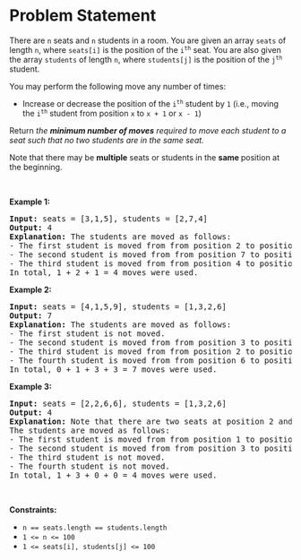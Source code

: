 # Problem Statement

<p>There are <code>n</code> seats and <code>n</code> students in a room. You are given an array <code>seats</code> of length <code>n</code>, where <code>seats[i]</code> is the position of the <code>i<sup>th</sup></code> seat. You are also given the array <code>students</code> of length <code>n</code>, where <code>students[j]</code> is the position of the <code>j<sup>th</sup></code> student.</p>

<p>You may perform the following move any number of times:</p>

<ul>
	<li>Increase or decrease the position of the <code>i<sup>th</sup></code> student by <code>1</code> (i.e., moving the <code>i<sup>th</sup></code> student from position&nbsp;<code>x</code>&nbsp;to <code>x + 1</code> or <code>x - 1</code>)</li>
</ul>

<p>Return <em>the <strong>minimum number of moves</strong> required to move each student to a seat</em><em> such that no two students are in the same seat.</em></p>

<p>Note that there may be <strong>multiple</strong> seats or students in the <strong>same </strong>position at the beginning.</p>

<p>&nbsp;</p>
<p><strong>Example 1:</strong></p>

<pre>
<strong>Input:</strong> seats = [3,1,5], students = [2,7,4]
<strong>Output:</strong> 4
<strong>Explanation:</strong> The students are moved as follows:
- The first student is moved from from position 2 to position 1 using 1 move.
- The second student is moved from from position 7 to position 5 using 2 moves.
- The third student is moved from from position 4 to position 3 using 1 move.
In total, 1 + 2 + 1 = 4 moves were used.
</pre>

<p><strong>Example 2:</strong></p>

<pre>
<strong>Input:</strong> seats = [4,1,5,9], students = [1,3,2,6]
<strong>Output:</strong> 7
<strong>Explanation:</strong> The students are moved as follows:
- The first student is not moved.
- The second student is moved from from position 3 to position 4 using 1 move.
- The third student is moved from from position 2 to position 5 using 3 moves.
- The fourth student is moved from from position 6 to position 9 using 3 moves.
In total, 0 + 1 + 3 + 3 = 7 moves were used.
</pre>

<p><strong>Example 3:</strong></p>

<pre>
<strong>Input:</strong> seats = [2,2,6,6], students = [1,3,2,6]
<strong>Output:</strong> 4
<strong>Explanation:</strong> Note that there are two seats at position 2 and two seats at position 6.
The students are moved as follows:
- The first student is moved from from position 1 to position 2 using 1 move.
- The second student is moved from from position 3 to position 6 using 3 moves.
- The third student is not moved.
- The fourth student is not moved.
In total, 1 + 3 + 0 + 0 = 4 moves were used.
</pre>

<p>&nbsp;</p>
<p><strong>Constraints:</strong></p>

<ul>
	<li><code>n == seats.length == students.length</code></li>
	<li><code>1 &lt;= n &lt;= 100</code></li>
	<li><code>1 &lt;= seats[i], students[j] &lt;= 100</code></li>
</ul>
